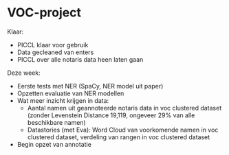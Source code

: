 # VOC-project

Klaar:
- PICCL klaar voor gebruik
- Data gecleaned van enters
- PICCL over alle notaris data heen laten gaan

Deze week:
- Eerste tests met NER (SpaCy, NER model uit paper)
- Opzetten evaluatie van NER modellen
- Wat meer inzicht krijgen in data:
  - Aantal namen uit geannoteerde notaris data in voc clustered dataset (zonder Levenstein Distance 19,119, ongeveer 29% van alle beschikbare namen)
  - Datastories (met Eva): Word Cloud van voorkomende namen in voc clustered dataset, verdeling van rangen in voc clustered dataset
- Begin opzet van annotatie
